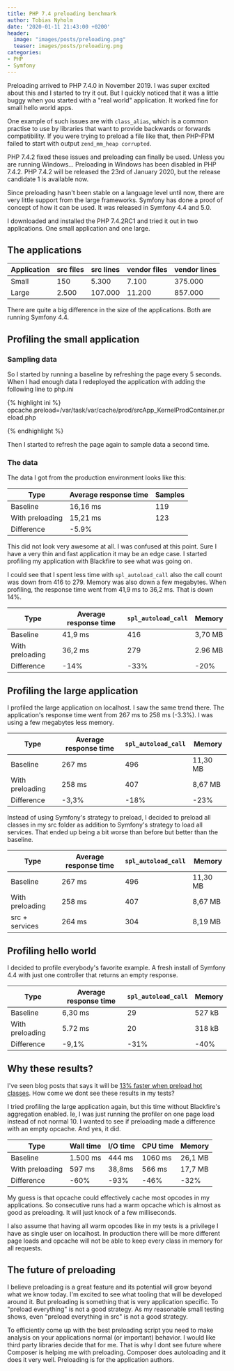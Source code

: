 ```yaml
---
title: PHP 7.4 preloading benchmark
author: Tobias Nyholm
date: '2020-01-11 21:43:00 +0200'
header:
  image: "images/posts/preloading.png"
  teaser: images/posts/preloading.png
categories:
- PHP
- Symfony
---
```


Preloading arrived to PHP 7.4.0 in November 2019. I was super excited about this 
and I started to try it out. But I quickly noticed that it was a little buggy when
you started with a "real world" application. It worked fine for small hello world 
apps. 

One example of such issues are with ``class_alias``, which is a common practise to 
use by libraries that want to provide backwards or forwards compatibility. If you 
were trying to preload a file like that, then PHP-FPM failed to start with output
``zend_mm_heap corrupted``. 

PHP 7.4.2 fixed these issues and preloading can finally be used. Unless you are 
running Windows... Preloading in Windows has been disabled in PHP 7.4.2. PHP 7.4.2 
will be released the 23rd of January 2020, but the release candidate 1 is available
now. 

Since preloading hasn't been stable on a language level until now, there are very 
little support from the large frameworks. Symfony has done a proof of concept of 
how it can be used. It was released in Symfony 4.4 and 5.0. 

I downloaded and installed the PHP 7.4.2RC1 and tried it out in two applications.
One small application and one large. 


## The applications

| Application   | src files | src lines | vendor files | vendor lines |
| ------------- | --------- | --------- | ------------ | ------------ |
| Small         | 150       | 5.300     | 7.100        | 375.000 |
| Large         | 2.500     | 107.000   | 11.200       | 857.000 |

There are quite a big difference in the size of the applications. Both are running
Symfony 4.4.  

## Profiling the small application

### Sampling data

So I started by running a baseline by refreshing the page every 5 seconds. 
When I had enough data I redeployed the application with adding the following
line to php.ini

{% highlight ini %}
opcache.preload=/var/task/var/cache/prod/srcApp_KernelProdContainer.preload.php

{% endhighlight %}

Then I started to refresh the page again to sample data a second time. 

### The data

The data I got from the production environment looks like this: 

| Type            | Average response time | Samples | 
| --------------- | --------------------- | ------- | 
| Baseline        | 16,16 ms  | 119  | 
| With preloading | 15,21 ms  | 123  | 
| Difference      | -5.9%     |      | 

This did not look very awesome at all. I was confused at this point. Sure I have a 
very thin and fast application it may be an edge case. I started profiling my 
application with Blackfire to see what was going on.

I could see that I spent less time with ``spl_autoload_call`` also the call count 
was down from 416 to 279. Memory was also down a few megabytes. When profiling, the 
response time went from 41,9 ms to 36,2 ms. That is down 14%. 

| Type            | Average response time | ``spl_autoload_call`` | Memory |
| --------------- | --------------------- | --------------------- | ------ | 
| Baseline        | 41,9 ms  | 416   | 3,70 MB 
| With preloading | 36,2 ms  | 279   | 2.96 MB
| Difference      | -14%     | -33%  | -20%

## Profiling the large application

I profiled the large application on localhost. I saw the same trend there. The application's
response time went from 267 ms to 258 ms (-3.3%). I was using a few megabytes less 
memory. 

| Type            | Average response time | ``spl_autoload_call`` | Memory |
| --------------- | --------------------- | --------------------- | ------ | 
| Baseline        | 267 ms  | 496   | 11,30 MB 
| With preloading | 258 ms  | 407   | 8,67 MB
| Difference      | -3,3%   | -18%  | -23%

Instead of using Symfony's strategy to preload, I decided to preload all classes
in my src folder as addition to Symfony's strategy to load all services. That 
ended up being a bit worse than before but better than the baseline.

| Type            | Average response time | ``spl_autoload_call`` | Memory |
| --------------- | --------------------- | --------------------- | ------ | 
| Baseline        | 267 ms  | 496   | 11,30 MB 
| With preloading | 258 ms  | 407   | 8,67 MB
| src + services  | 264 ms  | 304   | 8,19 MB

## Profiling hello world

I decided to profile everybody's favorite example. A fresh install of Symfony 4.4
with just one controller that returns an empty response. 

| Type            | Average response time | ``spl_autoload_call`` | Memory |
| --------------- | --------------------- | --------------------- | ------ | 
| Baseline        | 6,30 ms  | 29   | 527 kB
| With preloading | 5.72 ms  | 20   | 318 kB
| Difference      | -9,1%    | -31% | -40%


## Why these results?

I've seen blog posts that says it will be [13% faster when preload hot classes](https://github.com/composer/composer/issues/7777#issuecomment-440268416). 
How come we dont see these results in my tests?

I tried profiling the large application again, but this time without Blackfire's 
aggregation enabled. Ie, I was just running the profiler on one page load instead
of not normal 10. I wanted to see if preloading made a difference with an empty
opcache. And yes, it did. 

| Type            | Wall time | I/O time | CPU time | Memory  |
| --------------- | --------- | -------- | -------- | --------|
| Baseline        | 1.500 ms  | 444 ms   | 1060 ms  | 26,1 MB |
| With preloading | 597 ms    | 38,8ms   | 566 ms   | 17,7 MB |
| Difference      | -60%      | -93%     | -46%     | -32%    |

My guess is that opcache could effectively cache most opcodes in my applications.
So consecutive runs had a warm opcache which is almost as good as preloading. It 
will just knock of a few milliseconds. 
 
I also assume that having all warm opcodes like in my tests is a privilege I have
as single user on localhost. In production there will be more different page loads
and opcache will not be able to keep every class in memory for all requests.  

## The future of preloading

I believe preloading is a great feature and its potential will grow beyond what we
know today. I'm excited to see what tooling that will be developed around it. But
preloading is something that is very application specific. To "preload everything"
is not a good strategy. As my reasonable small testing shows, even "preload everything 
in src" is not a good strategy. 

To efficiently come up with the best preloading script you need to make analysis on
your applications normal (or important) behavior. I would like third party libraries
decide that for me. That is why I dont see future where Composer is helping me with 
preloading. Composer does autoloading and it does it very well. Preloading is for the 
application authors. 